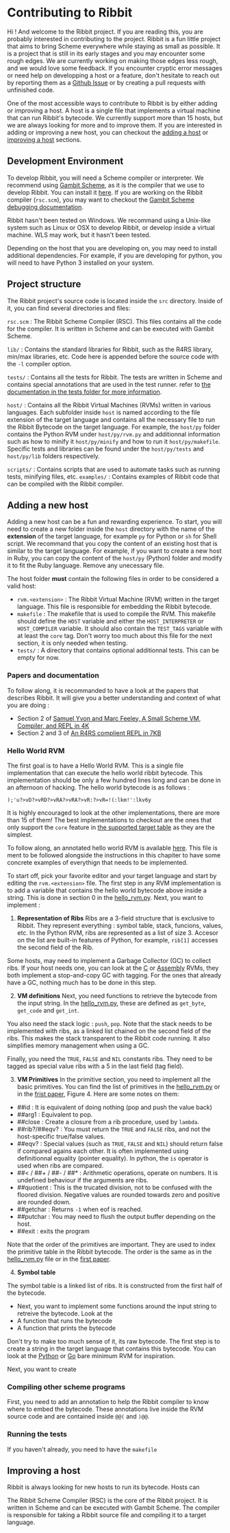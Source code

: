 # Contributing to Ribbit

Hi ! And welcome to the Ribbit project. If you are reading this, you are
probably interested in contributing to the project. Ribbit is a fun little
project that aims to bring Scheme everywhere while staying as small as
possible. It is a project that is still in its early stages and you may
encounter some rough edges. We are currently working on making those edges less
rough, and we would love some feedback. If you encounter cryptic error messages
or need help on developping a host or a feature, don't hesitate to reach out by
reporting them as a [Github Issue](https://github.com/udem-dlteam/ribbit/issues/new)
or by creating a pull requests with unfinished code.

One of the most accessible ways to contribute to Ribbit is by either adding or
improving a host. A host is a single file that implements a virtual machine
that can run Ribbit's bytecode. We currently support more than 15 hosts, but we
are always looking for more and to improve them. If you are interested in
adding or improving a new host, you can checkout the [adding a host](#adding-a-host)
or [improving a host](#improving-a-host) sections.

## Development Environment

To develop Ribbit, you will need a Scheme compiler or interpreter. We recommend
using [Gambit Scheme](https://gambitscheme.org/), as it is the compiler that we
use to develop Ribbit. You can install it
[here](https://gambitscheme.org/latest/). If you are working on the Ribbit
compiler (`rsc.scm`), you may want to checkout the [Gambit Scheme debugging documentation](https://gambitscheme.org/latest/manual/#Debugging).

Ribbit hasn't been tested on Windows. We recommand using a Unix-like system
such as Linux or OSX to develop Ribbit, or develop inside a virtual machine.
WLS may work, but it hasn't been tested.

Depending on the host that you are developing on, you may need to install
additional dependencies. For example, if you are developing for python, you
will need to have Python 3 installed on your system.

## Project structure

The Ribbit project's source code is located inside the `src` directory. Inside
of it, you can find several directories and files:

`rsc.scm` : The Ribbit Scheme Compiler (RSC). This files contains all the code
for the compiler. It is written in Scheme and can be executed with Gambit
Scheme.

`lib/` : Contains the standard libraries for Ribbit, such as the R4RS library,
min/max libraries, etc. Code here is appended before the source code with the
`-l` compiler option.

`tests/` : Contains all the tests for Ribbit. The tests are written in Scheme
and contains special annotations that are used in the test runner. refer to
[the documentation in the tests folder for more information](./src/tests).

`host/` : Contains all the Ribbit Virtual Machines (RVMs) written in various
languages. Each subfolder inside `host` is named according to the file
extension of the target language and contains all the necessary file to run the
Ribbit Bytecode on the target language. For example, the `host/py` folder
contains the Python RVM under `host/py/rvm.py` and additionnal information such
as how to minify it `host/py/minify` and how to run it `host/py/makefile`.
Specific tests and libraries can be found under the `host/py/tests` and
`host/py/lib` folders respectively.

 `scripts/` : Contains scripts that are used to automate tasks such as running
 tests, minifying files, etc. `examples/` : Contains examples of Ribbit code
 that can be compiled with the Ribbit compiler.

## Adding a new host

Adding a new host can be a fun and rewarding experience. To start, you will
need to create a new folder inside the `host` directory with the name of the
**extension** of the target language, for example `py` for Python or `sh` for
Shell script. We recommand that you copy the content of an existing host that
is similar to the target language. For example, if you want to create a new
host in Ruby, you can copy the content of the `host/py` (Python) folder and
modify it to fit the Ruby language. Remove any unecessary file.

The host folder **must** contain the following files in order to be considered
a valid host:

- `rvm.<extension>` : The Ribbit Virtual Machine (RVM) written in the target
  language. This file is responsible for embedding the Ribbit bytecode.
- `makefile` : The makefile that is used to compile the RVM. This makefile
  should define the `HOST` variable and either the `HOST_INTERPRETER` or
  `HOST_COMPILER` variable. It should also contain the `TEST_TAGS` variable with
  at least the `core` tag. Don't worry too much about this file for the next section,
  it is only needed when testing.
- `tests/` : A directory that contains optional additionnal tests. This can be empty
  for now.

### Papers and documentation

To follow along, it is recommanded to have a look at the papers that describes
Ribbit. It will give you a better understanding and context of what you are
doing :

- Section 2 of [Samuel Yvon and Marc Feeley, A Small Scheme VM, Compiler, and REPL in 4K](http://www.iro.umontreal.ca/~feeley/papers/YvonFeeleyVMIL21.pdf)
- Section 2 and 3 of [An R4RS complient REPL in 7KB](https://arxiv.org/abs/2310.13589)

### Hello World RVM

The first goal is to have a Hello World RVM. This is a single file
implementation that can execute the hello world ribbit bytecode. This
implementation should be only a few hundred lines long and can be done in an
afternoon of hacking. The hello world bytecode is as follows :

```
);'u?>vD?>vRD?>vRA?>vRA?>vR:?>vR=!(:lkm!':lkv6y
```

It is highly encouraged to look at the other implementations, there are more
than 15 of them! The best implementations to checkout are the ones that only
support the `core` feature in [the supported target table](./README.md#Supported-targets)
as they are the simplest.

To follow along, an annotated hello world RVM is available
[here](./src/host/py/hello_rvm.py). This file is ment to be followed alongside
the instructions in this chapiter to have some concrete examples of everythign
that needs to be implemented.

To start off, pick your favorite editor and your target language and start by
editing the `rvm.<extension>` file. The first step in any RVM implementation is
to add a variable that contains the hello world bytecode above inside a string.
This is done in section 0 in the [hello_rvm.py](./src/host/py/hello_rvm.py).
Next, you want to implement :

 1. **Representation of Ribs**
 Ribs are a 3-field structure that is exclusive to Ribbit. They represent
 everything : symbol table, stack, funcions, values, etc. In the Python
 RVM, ribs are represented as a list of size 3. Accesor on the list are built-in features
 of Python, for example, `rib[1]` accesses the second field of the Rib.

 Some hosts, may need to implement a Garbage Collector (GC) to collect ribs.
 If your host needs one, you can look at the [C](./src/host/c/rvm.c) or
 [Assembly](./src/host/asm/rvm.asm) RVMs, they both implement a stop-and-copy
 GC with tagging. For the ones that already have a GC, nothing much has to be
 done in this step.

 2. **VM definitions**
 Next, you need functions to retrieve the bytecode from the input string. In
 the [hello_rvm.py](./src/host/py/hello_rvm.py), these are defined as
 `get_byte`, `get_code` and `get_int`. 

 You also need the stack logic : `push`, `pop`. Note that the stack needs to be
 implemented with ribs, as a linked list chained on the second field of the
 ribs. This makes the stack transparent to the Ribbit code running. It also
 simplifies memory management when using a GC.

 Finally, you need the `TRUE`, `FALSE` and `NIL` constants ribs. They need
 to be tagged as special value ribs with a 5 in the last field (tag field).

 3. **VM Primitives**
 In the primitive section, you need to implement all the basic primitives. You
 can find the list of primitives in the
 [hello_rvm.py](./src/host/py/hello_rvm.py) or in the [frist paper](#Papers-and-documentation),
 Figure 4. Here are some notes on them:
  - ##id : It is equivalent of doing nothing (pop and push the value back)
  - ##arg1 : Equivalent to pop.
  - ##close : Create a closure from a rib procedure, used by `lambda`.
  - ##rib?/##eqv? : You must return the `TRUE` and `FALSE` ribs, and not the
    host-specific true/false values.
  - ##eqv? : Special values (such as `TRUE`, `FALSE` and `NIL`) should return
    false if compared agains each other. It is often implemented using definitionnal equality
    (pointer equality). In python, the `is` operator is used when ribs are compared.
  - ##< / ##+ / ##- / ##* : Arithmetic operations, operate on numbers. It is undefined 
    behaviour if the arguments are ribs.
  - ##quotient : This is the trucated division, not to be confused with the
    floored division. Negative values are rounded towards zero and positive are
    rounded down.
  - ##getchar : Returns `-1` when eof is reached.
  - ##putchar : You may need to flush the output buffer depending on the host.
  - ##exit : exits the program
  
  Note that the order of the primitives are important. They are used to index
  the primitive table in the Ribbit bytecode. The order is the same as in the
  [hello_rvm.py](./src/host/py/hello_rvm.py) file or in the [first paper](#Papers-and-documentation).

  4. **Symbol table**

  The symbol table is a linked list of ribs. It is constructed from the first half of
  the bytecode. 

  


 - Next, you want to implement some functions around the input string to
   retreive the bytecode. Look at the
 - A function that runs the bytecode
 - A function that prints the bytecode



Don't try to make too much sense of it, its raw bytecode. The first step is to
create a string in the target language that contains this bytecode. You can
look at the [Python](./src/host/py/bare_rvm.py) or [Go](./src/host/go/bare_rvm.go)
bare minimum RVM for inspiration.

Next, you want to create




### Compiling other scheme programs

First, you need to add an annotation to help the Ribbit compiler to know where to embed
the bytecode. These annotations live inside the RVM source code and are contained inside
`@@(` and `)@@`.


### Running the tests

If you haven't already, you need to have the `makefile`





## Improving a host

Ribbit is always looking for new hosts to run its bytecode. Hosts can

The Ribbit Scheme Compiler (RSC) is the core of the Ribbit project. It is
written in Scheme and can be executed with Gambit Scheme. The compiler is
responsible for taking a Ribbit source file and compiling it to a target
language.




